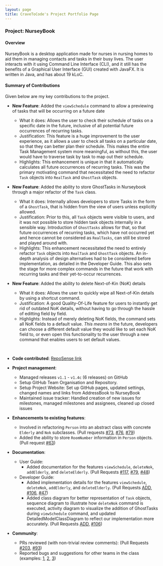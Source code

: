 ```yaml
---
layout: page
title: CraveToCode's Project Portfolio Page
---
```


### Project: NurseyBook

#### Overview

NurseyBook is a desktop application made for nurses in nursing homes to aid them in managing contacts and tasks in their busy lives. The user interacts with it using Command Line Interface (CLI),
and it still has the benefits of a Graphical User Interface (GUI) created with JavaFX. It is written in Java, and has about 19 kLoC.

#### Summary of Contributions

Given below are my key contributions to the project.

* **New Feature**: Added the `viewSchedule` command to allow a previewing of tasks that will be occurring on a future date
  * What it does: Allows the user to check their schedule of tasks on a specific date in the future, inclusive of all potential future occurrences of recurring tasks.
  * Justification: This feature is a huge improvement to the user experience, as it allows a user to check all tasks on a particular date, so that they can better plan their schedule. This makes the entire Task Management system more meaningful, as without this, the user would have to traverse task by task to map out their schedule.
  * Highlights: This enhancement is unique in that it automatically calculates all future occurrences of recurring tasks. This was the primary motivating command that necessitated the need to refactor `Task` objects into `RealTask` and `GhostTask` objects.


* **New Feature**: Added the ability to store GhostTasks in Nurseybook through a major refactor of the `Task` class.
  * What it does: Internally allows developers to store Tasks in the form of a `GhostTask`, that is hidden from the view of users unless explicitly allowed.
  * Justification: Prior to this, all `Task` objects were visible to users, and it was not possible to store hidden task objects internally in a sensible way. Introduction of `GhostTasks` allows for that, so that future occurrences of recurring tasks, which have not occurred yet and hence cannot be considered as `RealTasks`, can still be stored and played around with.
  * Highlights: This enhancement necessitated the need to entirely refactor `Task` objects into `RealTask` and `GhostTask` objects. An in-depth analysis of design alternatives had to be considered before implementation, as detailed in the Developer Guide. This also sets the stage for more complex commands in the future that work with recurring tasks and their yet-to-occur recurrences.


* **New Feature**: Added the ability to delete Next-of-Kin (NoK) details
  * What it does: Allows the user to quickly wipe all Next-of-Kin details by using a shortcut command.
  * Justification: A good Quality-Of-Life feature for users to instantly get rid of outdated NoK details, without having to go through the hassle of editting field by field.
  * Highlights: Instead of merely deleting NoK fields, the command sets all NoK fields to a default value. _This means_ in the future, developers can choose a different default value they would like to set each NoK field to, or even open this functionality to the user through a new command that enables users to set default values.  

<br>

* **Code contributed**: [RepoSense link](https://nus-cs2103-ay2122s1.github.io/tp-dashboard/?search=&sort=groupTitle&sortWithin=title&since=2021-09-17&timeframe=commit&mergegroup=&groupSelect=groupByRepos&breakdown=false&tabOpen=true&tabType=authorship&tabAuthor=CraveToCode&tabRepo=AY2122S1-CS2103T-F13-2%2Ftp%5Bmaster%5D&authorshipIsMergeGroup=false&authorshipFileTypes=docs~functional-code~test-code~other&authorshipIsBinaryFileTypeChecked=false)

* **Project management**:
  * Managed releases `v1.1` - `v1.4c` (6 releases) on GitHub
  * Setup GitHub Team Organisation and Repository.
  * Setup Project Website: Set up GitHub pages, updated settings, changed names and links from AddressBook to NurseyBook
  * Maintained issue tracker: Handled creation of new issues for milestones, managed milestones and assignees, cleaned up closed issues

* **Enhancements to existing features**:
  * Involved in refactoring `Person` into an abstract class with concrete `Elderly` and `Nok` subclasses. (Pull requests [\#73](https://github.com/AY2122S1-CS2103T-F13-2/tp/pull/73), [\#76](https://github.com/AY2122S1-CS2103T-F13-2/tp/pull/76), [\#79](https://github.com/AY2122S1-CS2103T-F13-2/tp/pull/79))
  * Added the ability to store `RoomNumber` information in `Person` objects. (Pull request [\#63](https://github.com/AY2122S1-CS2103T-F13-2/tp/pull/63))

* **Documentation**:
  * User Guide:
    * Added documentation for the features `viewSchedule`, `deleteNok`, `addElderly`, and `deleteElderly`. (Pull Requests [\#117](https://github.com/AY2122S1-CS2103T-F13-2/tp/pull/117), [\#79](https://github.com/AY2122S1-CS2103T-F13-2/tp/pull/79), [\#48](https://github.com/AY2122S1-CS2103T-F13-2/tp/pull/48))
  * Developer Guide:
    * Added implementation details for the features `viewSchedule`, `deleteNok`, `addElderly`, and `deleteElderly`. (Pull Requests [ADD](), [\#106](https://github.com/AY2122S1-CS2103T-F13-2/tp/pull/106), [\#47](https://github.com/AY2122S1-CS2103T-F13-2/tp/pull/47))
    * Added class diagram for better representation of `Task` objects, sequence diagram to illustrate how `deleteNok` command is executed, 
    activity diagram to visualize the addition of GhostTasks during `viewSchedule` command, and updated DetailedModelClassDiagram to reflect our implementation more accurately. (Pull Requests [ADD](), [\#106](https://github.com/AY2122S1-CS2103T-F13-2/tp/pull/106))
* **Community**:
  * PRs reviewed (with non-trivial review comments): (Pull Requests [\#203](https://github.com/AY2122S1-CS2103T-F13-2/tp/pull/203), [\#93](https://github.com/AY2122S1-CS2103T-F13-2/tp/pull/93))
  * Reported bugs and suggestions for other teams in the class (examples: [1](https://github.com/AY2122S1-CS2103T-F12-3/tp/issues/147), [2](https://github.com/AY2122S1-CS2103T-F12-3/tp/issues/125), [3](https://github.com/AY2122S1-CS2103T-F12-3/tp/issues/120))
  
